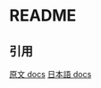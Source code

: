# README

## 引用
[原文 docs](https://docs.spring.io/spring-framework/docs/current/reference/html/index.html)
[日本語 docs](https://spring.pleiades.io/spring-framework/docs/current/reference/html/)